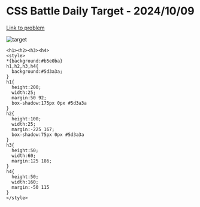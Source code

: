 # CSS Battle Daily Target - 2024/10/09

[Link to problem](https://cssbattle.dev/play/2at9cdiSonYLeIPnbaQr)

![target](https://firebasestorage.googleapis.com/v0/b/cssbattleapp.appspot.com/o/user%2Fe6YbeBahWNPT7VpE2rE2p85byxa2%2Ftargets%2Ftarget_7IU4mcK.png?alt=media)



```
<h1><h2><h3><h4>
<style>
*{background:#b5e0ba}
h1,h2,h3,h4{
  background:#5d3a3a;
}
h1{
  height:200;
  width:25;
  margin:50 92;
  box-shadow:175px 0px #5d3a3a
}
h2{
  height:100;
  width:25;
  margin:-225 167;
  box-shadow:75px 0px #5d3a3a
}
h3{
  height:50;
  width:60;
  margin:125 186;
}
h4{
  height:50;
  width:160;
  margin:-50 115
}
</style>
```
